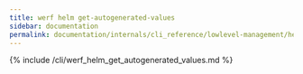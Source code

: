 ```yaml
---
title: werf helm get-autogenerated-values
sidebar: documentation
permalink: documentation/internals/cli_reference/lowlevel-management/helm/get_autogenerated_values.html
---
```


{% include /cli/werf_helm_get_autogenerated_values.md %}
